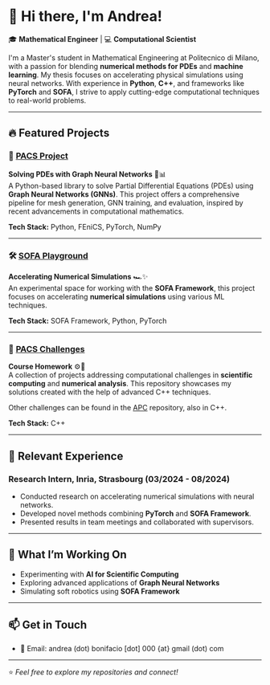 # 👋 Hi there, I'm Andrea! 

🎓 **Mathematical Engineer** | 💻 **Computational Scientist** 

I'm a Master's student in Mathematical Engineering at Politecnico di Milano, with a passion for blending **numerical methods for PDEs** and **machine learning**. My thesis focuses on accelerating physical simulations using neural networks. With experience in **Python**, **C++**, and frameworks like **PyTorch** and **SOFA**, I strive to apply cutting-edge computational techniques to real-world problems.

---

## 🔥 Featured Projects

### 🚀 [PACS Project](https://github.com/itsmebonny/pacsproj)  
**Solving PDEs with Graph Neural Networks** 🧠📊  
A Python-based library to solve Partial Differential Equations (PDEs) using **Graph Neural Networks (GNNs)**. This project offers a comprehensive pipeline for mesh generation, GNN training, and evaluation, inspired by recent advancements in computational mathematics.  

**Tech Stack:** Python, FEniCS, PyTorch, NumPy  

---

### 🛠️ [SOFA Playground](https://github.com/itsmebonny/SOFA_neural_modes)  
**Accelerating Numerical Simulations** 🏎️✨  
An experimental space for working with the **SOFA Framework**, this project focuses on accelerating **numerical simulations** using various ML techniques.

**Tech Stack:** SOFA Framework, Python, PyTorch 

---

### 🎯 [PACS Challenges](https://github.com/itsmebonny/pacs_challenges)  
**Course Homework** ⚙️🧬  
A collection of projects addressing computational challenges in **scientific computing** and **numerical analysis**. This repository showcases my solutions created with the help of advanced C++ techniques.

Other challenges can be found in the [APC](https://github.com/itsmebonny/APC) repository, also in C++.

**Tech Stack:** C++  

---

## 💼 Relevant Experience

### Research Intern, **Inria**, Strasbourg (03/2024 - 08/2024)  
- Conducted research on accelerating numerical simulations with neural networks.  
- Developed novel methods combining **PyTorch** and **SOFA Framework**.  
- Presented results in team meetings and collaborated with supervisors.  



---

## 🌱 What I’m Working On  
- Experimenting with **AI for Scientific Computing**  
- Exploring advanced applications of **Graph Neural Networks**  
- Simulating soft robotics using **SOFA Framework**  

---

## 📫 Get in Touch  
- 📧 Email: andrea (dot) bonifacio [dot] 000 {at} gmail (dot) com 

---

⭐️ *Feel free to explore my repositories and connect!*  
